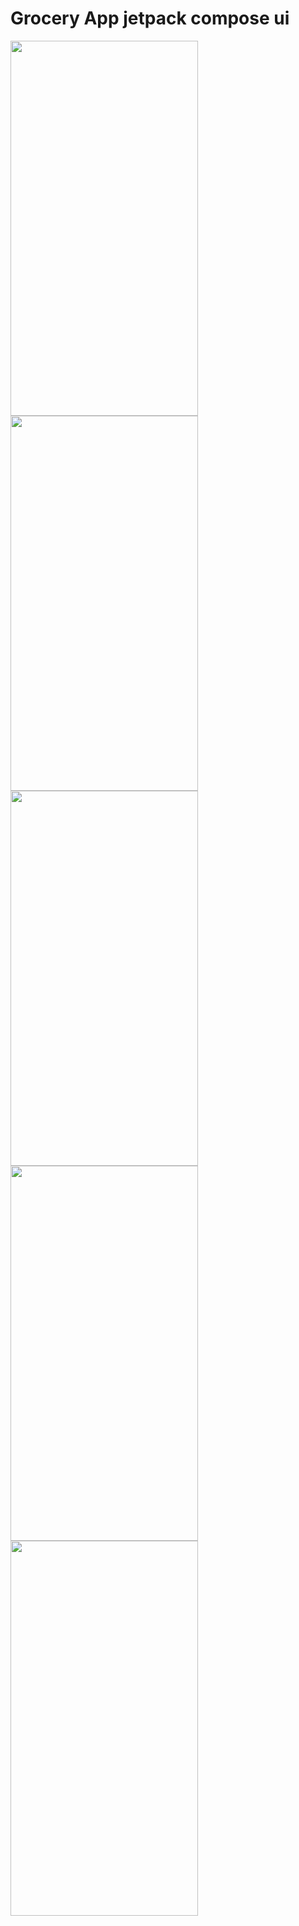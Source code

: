 # Grocery App jetpack compose ui
<img src="https://github.com/Pradeep-root/jetpack_compose_grocery_app/assets/26626575/2b2cf4e3-3315-420f-a62b-aadf0faa662d" width="300" height="600">
<img src="https://github.com/Pradeep-root/jetpack_compose_grocery_app/assets/26626575/b66943d7-a0e2-444a-882b-6b434b98f627" width="300" height="600">
<img src="https://github.com/Pradeep-root/jetpack_compose_grocery_app/assets/26626575/4e57a1f2-00e9-46cc-835d-157618108373" width="300" height="600">
<img src="https://github.com/Pradeep-root/jetpack_compose_grocery_app/assets/26626575/2e078524-959a-42d4-87dc-c4943b668495" width="300" height="600">
<img src="https://github.com/Pradeep-root/jetpack_compose_grocery_app/assets/26626575/a2c197e1-5342-469d-aa03-bc2a8d0bc279" width="300" height="600">


